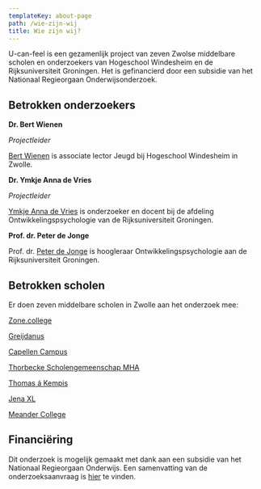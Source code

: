 ```yaml
---
templateKey: about-page
path: /wie-zijn-wij
title: Wie zijn wij?
---
```

U-can-feel is een gezamenlijk project van zeven Zwolse middelbare scholen en onderzoekers van Hogeschool Windesheim en
de Rijksuniversiteit Groningen. Het is gefinancierd door een subsidie van het Nationaal Regieorgaan Onderwijsonderzoek.

## Betrokken onderzoekers

**Dr. Bert Wienen**

*Projectleider*

[Bert Wienen](https://www.windesheim.nl/personen/onderzoek/lectoraat-jeugd/bert-wienen) is associate lector Jeugd bij Hogeschool Windesheim in Zwolle. 

**Dr. Ymkje Anna de Vries**

*Projectleider*

[Ymkje Anna de Vries](https://www.rug.nl/staff/y.a.de.vries/research) is onderzoeker en docent bij de afdeling Ontwikkelingspsychologie van de Rijksuniversiteit Groningen.

**Prof. dr. Peter de Jonge**
 
Prof. dr. [Peter de Jonge](https://www.rug.nl/staff/peter.de.jonge/) is hoogleraar Ontwikkelingspsychologie aan de Rijksuniversiteit Groningen.

## Betrokken scholen

Er doen zeven middelbare scholen in Zwolle aan het onderzoek mee:

[Zone.college](https://zonecollege.nl/)

[Greijdanus](https://greijdanus.nl/) 

[Capellen Campus](https://capellensg.nl/)

[Thorbecke Scholengemeenschap MHA](https://www.thorbecke-zwolle.nl/)

[Thomas á Kempis](https://www.thomasakempis.nl/)

[Jena XL](https://www.jenaxl.nl/)

[Meander College](https://www.meandercollege.nl/)

## Financiëring

Dit onderzoek is mogelijk gemaakt met dank aan een subsidie van het Nationaal Regieorgaan Onderwijs. Een samenvatting van de onderzoeksaanvraag is [hier](https://www.nro.nl/onderzoeksprojecten/de-ontwikkeling-van-spanning-naar-angst-en-depressiviteit-een-onderzoek-onder) te vinden.
